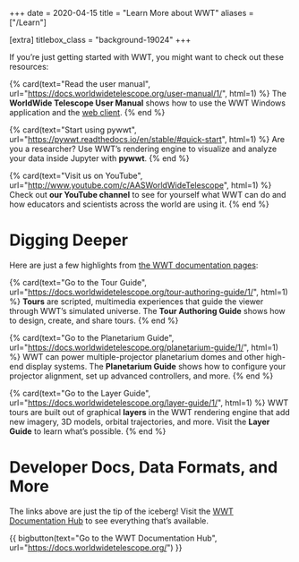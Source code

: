 +++
date = 2020-04-15
title = "Learn More about WWT"
aliases = ["/Learn"]

[extra]
titlebox_class = "background-19024"
+++

<!-- TODO: this is redundant with the docs hub index page -->

If you’re just getting started with WWT, you might want to check out these
resources:

<section class="flex-cards">

{% card(text="Read the user manual", url="https://docs.worldwidetelescope.org/user-manual/1/", html=1) %}
The <b>WorldWide Telescope User Manual</b> shows how to use
the WWT Windows application and the
<a href="/webclient/">web client</a>.
{% end %}

{% card(text="Start using pywwt", url="https://pywwt.readthedocs.io/en/stable/#quick-start", html=1) %}
Are you a researcher? Use WWT’s rendering engine to visualize and
analyze your data inside Jupyter with <b>pywwt</b>.
{% end %}

{% card(text="Visit us on YouTube", url="http://www.youtube.com/c/AASWorldWideTelescope", html=1) %}
Check out <b>our YouTube channel</b> to see for yourself what WWT can do and how
educators and scientists across the world are using it.
{% end %}

</section>


# Digging Deeper

Here are just a few highlights from [the WWT documentation pages][wwt-docs]:

[wwt-docs]: https://docs.worldwidetelescope.org/

<section class="flex-cards">

{% card(text="Go to the Tour Guide", url="https://docs.worldwidetelescope.org/tour-authoring-guide/1/", html=1) %}
<b>Tours</b> are scripted, multimedia experiences that guide the viewer
through WWT’s simulated universe. The <b>Tour Authoring Guide</b> shows how to
design, create, and share tours.
{% end %}

{% card(text="Go to the Planetarium Guide", url="https://docs.worldwidetelescope.org/planetarium-guide/1/", html=1) %}
WWT can power multiple-projector planetarium domes and other high-end display
systems. The <b>Planetarium Guide</b> shows how to configure your projector
alignment, set up advanced controllers, and more.
{% end %}

{% card(text="Go to the Layer Guide", url="https://docs.worldwidetelescope.org/layer-guide/1/", html=1) %}
WWT tours are built out of graphical <b>layers</b> in the WWT rendering engine
that add new imagery, 3D models, orbital trajectories, and more. Visit the
<b>Layer Guide</b> to learn what’s possible.
{% end %}

</section>


# Developer Docs, Data Formats, and More

The links above are just the tip of the iceberg! Visit the
[WWT Documentation Hub][wwt-docs] to see everything that’s available.

{{ bigbutton(text="Go to the WWT Documentation Hub", url="https://docs.worldwidetelescope.org/") }}
